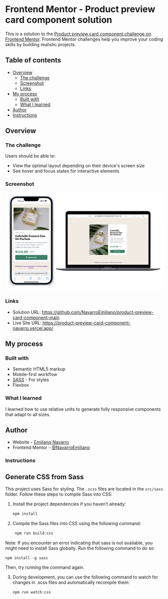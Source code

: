 # Frontend Mentor - Product preview card component solution

This is a solution to the [Product preview card component challenge on Frontend Mentor](https://www.frontendmentor.io/challenges/product-preview-card-component-GO7UmttRfa). Frontend Mentor challenges help you improve your coding skills by building realistic projects. 

## Table of contents

- [Overview](#overview)
  - [The challenge](#the-challenge)
  - [Screenshot](#screenshot)
  - [Links](#links)
- [My process](#my-process)
  - [Built with](#built-with)
  - [What I learned](#what-i-learned)
- [Author](#author)
- [Instructions](#instructions)



## Overview

### The challenge

Users should be able to:

- View the optimal layout depending on their device's screen size
- See hover and focus states for interactive elements

### Screenshot

![](./assets/images/screenshot.png)

### Links

- Solution URL: https://github.com/NavarroEmiliano/product-preview-card-component-main
- Live Site URL: https://product-preview-card-component-navarro.vercel.app/
## My process

### Built with

- Semantic HTML5 markup
- Mobile-first workflow
- [SASS](https://sass-lang.com/) - For styles
- Flexbox


### What I learned

I learned how to use relative units to generate fully responsive components that adapt to all sizes.

## Author


- Website - [Emiliano Navarro](https://emiliano-navarro.vercel.app/)
- Frontend Mentor - [@NavarroEmiliano](https://www.frontendmentor.io/profile/NavarroEmiliano)


### Instructions

## Generate CSS from Sass

This project uses Sass for styling. The `.scss` files are located in the `src/sass` folder. Follow these steps to compile Sass into CSS:

1. Install the project dependencies if you haven’t already:
   ```bash
   npm install

2. Compile the Sass files into CSS using the following command:
   ```bash
    npm run build:css

Note: If you encounter an error indicating that sass is not available, you might need to install Sass globally. 
Run the following command to do so:

    npm install -g sass

Then, try running the command again.

3. During development, you can use the following command to watch for changes in .scss files and automatically recompile them:
    ```bash
    npm run watch:css


